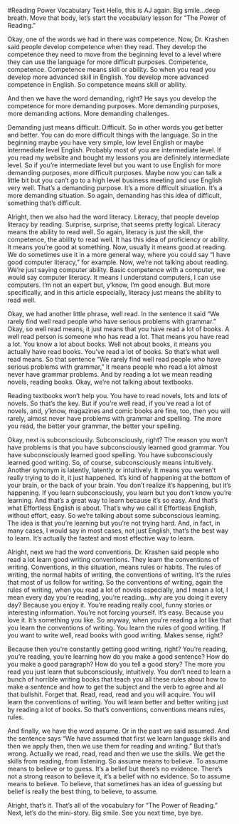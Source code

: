 #Reading Power Vocabulary Text
Hello, this is AJ again. Big smile...deep breath. Move that body, let’s start the vocabulary lesson for “The Power of Reading.”
Okay, one of the words we had in there was competence. Now, Dr. Krashen said people develop competence when they read. They develop the competence they need to move from the beginning level to a level where they can use the language for more difficult purposes. Competence, competence. Competence means skill or ability. So when you read you develop more advanced skill in English. You develop more advanced competence in English. So competence means skill or ability.
And then we have the word demanding, right? He says you develop the competence for more demanding purposes. More demanding purposes, more demanding actions. More demanding challenges.

Demanding just means difficult. Difficult. So in other words you get better and better. You can do more difficult things with the language. So in the beginning maybe you have very simple, low level English or maybe intermediate level English. Probably most of you are intermediate level. If you read my website and bought my lessons you are definitely intermediate level. So if you’re intermediate level but you want to use English for more demanding purposes, more difficult purposes. Maybe now you can talk a little bit but you can’t go to a high level business meeting and use English very well. That’s a demanding purpose. It’s a more difficult situation. It’s a more demanding situation. So again, demanding has this idea of difficult, something that’s difficult.
Alright, then we also had the word literacy. Literacy, that people develop literacy by reading. Surprise, surprise, that seems pretty logical. Literacy means the ability to read well. So again, literacy is just the skill, the competence, the ability to read well. It has this idea of proficiency or ability. It means you’re good at something. Now, usually it means good at reading. We do sometimes use it in a more general way, where you could say “I have good computer literacy,” for example. Now, we’re not talking about reading. We’re just saying computer ability. Basic competence with a computer, we would say computer literacy. It means I understand computers, I can use computers. I’m not an expert but, y’know, I’m good enough. But more specifically, and in this article especially, literacy just means the ability to read well.
Okay, we had another little phrase, well read. In the sentence it said “We rarely find well read people who have serious problems with grammar.” Okay, so well read means, it just means that you have read a lot of books. A well read person is someone who has read a lot. That means you have read a lot. You know a lot about books. Well not about books, it means you actually have read books. You’ve read a lot of books. So that’s what well read means. So that sentence “We rarely find well read people who have serious problems with grammar,” it means people who read a lot almost never have grammar problems. And by reading a lot we mean reading novels, reading books. Okay, we’re not talking about textbooks.
Reading textbooks won’t help you. You have to read novels, lots and lots of novels. So that’s the key. But if you’re well read, if you’ve read a lot of novels, and, y’know, magazines and comic books are fine, too, then you will rarely, almost never have problems with grammar and spelling. The more you read, the better your grammar, the better your spelling.
Okay, next is subconsciously. Subconsciously, right? The reason you won’t have problems is that you have subconsciously learned good grammar. You have subconsciously learned good spelling. You have subconsciously learned good writing. So, of course, subconsciously means intuitively. Another synonym is latently, latently or intuitively. It means you weren’t really trying to do it, it just happened. It’s kind of happening at the bottom of your brain, or the back of your brain. You don’t realize it’s happening, but it’s happening. If you learn subconsciously, you learn but you don’t know you’re learning. And that’s a great way to learn because it’s so easy. And that’s what Effortless English is about. That’s why we call it Effortless English, without effort, easy. So we’re talking about some subconscious learning. The idea is that you’re learning but you’re not trying hard. And, in fact, in many cases, I would say in most cases, not just English, that’s the best way to learn. It’s actually the fastest and most effective way to learn.
Alright, next we had the word conventions. Dr. Krashen said people who read a lot learn good writing conventions. They learn the conventions of writing. Conventions, in this situation, means rules or habits. The rules of writing, the normal habits of writing, the conventions of writing. It’s the rules that most of us follow for writing. So the conventions of writing, again the rules of writing, when you read a lot of novels especially, and I mean a lot, I mean every day you’re reading, you’re reading...why are you doing it every day? Because you enjoy it. You’re reading really cool, funny stories or interesting information. You’re not forcing yourself. It’s easy. Because you love it. It’s something you like. So anyway, when you’re reading a lot like that you learn the conventions of writing. You learn the rules of good writing. If you want to write well, read books with good writing. Makes sense, right?
Because then you’re constantly getting good writing, right? You’re reading, you’re reading, you’re learning how do you make a good sentence? How do you make a good paragraph? How do you tell a good story? The more you read you just learn that subconsciously, intuitively. You don’t need to learn a bunch of horrible writing books that teach you all these rules about how to make a sentence and how to get the subject and the verb to agree and all that bullshit. Forget that. Read, read, read and you will acquire. You will learn the conventions of writing. You will learn better and better writing just by reading a lot of books. So that’s conventions, conventions means rules, rules.

 And finally, we have the word assume. Or in the past we said assumed. And the sentence says “We have assumed that first we learn language skills and then we apply then, then we use them for reading and writing.” But that’s wrong. Actually we read, read, read and then we use the skills. We get the skills from reading, from listening. So assume means to believe. To assume means to believe or to guess. It’s a belief but there’s no evidence. There’s not a strong reason to believe it, it’s a belief with no evidence. So to assume means to believe. To believe, that sometimes has an idea of guessing but belief is really the best thing, to believe, to assume.
 Alright, that’s it. That’s all of the vocabulary for “The Power of Reading.” Next, let’s do the mini-story. Big smile. See you next time, bye bye.